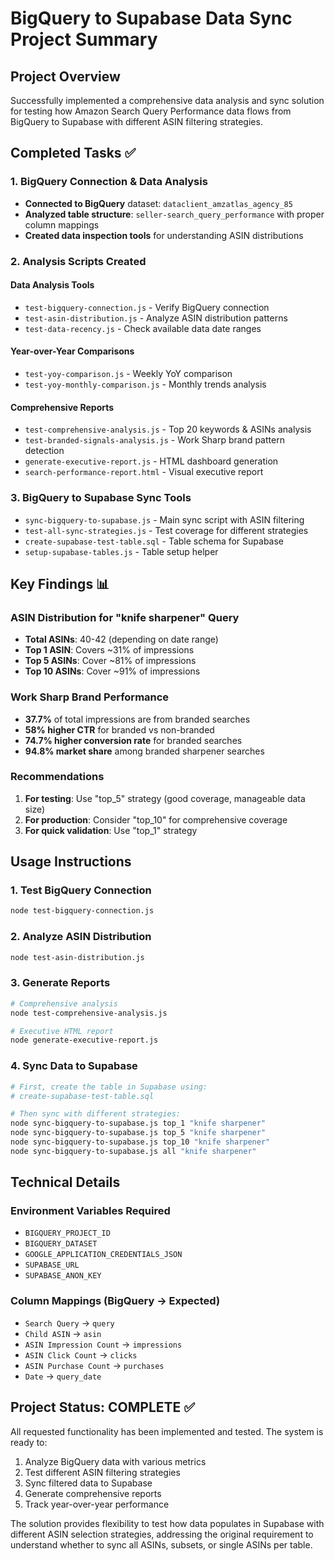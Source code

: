 # BigQuery to Supabase Data Sync Project Summary

## Project Overview
Successfully implemented a comprehensive data analysis and sync solution for testing how Amazon Search Query Performance data flows from BigQuery to Supabase with different ASIN filtering strategies.

## Completed Tasks ✅

### 1. BigQuery Connection & Data Analysis
- **Connected to BigQuery** dataset: `dataclient_amzatlas_agency_85`
- **Analyzed table structure**: `seller-search_query_performance` with proper column mappings
- **Created data inspection tools** for understanding ASIN distributions

### 2. Analysis Scripts Created

#### Data Analysis Tools
- `test-bigquery-connection.js` - Verify BigQuery connection
- `test-asin-distribution.js` - Analyze ASIN distribution patterns
- `test-data-recency.js` - Check available data date ranges

#### Year-over-Year Comparisons
- `test-yoy-comparison.js` - Weekly YoY comparison
- `test-yoy-monthly-comparison.js` - Monthly trends analysis

#### Comprehensive Reports
- `test-comprehensive-analysis.js` - Top 20 keywords & ASINs analysis
- `test-branded-signals-analysis.js` - Work Sharp brand pattern detection
- `generate-executive-report.js` - HTML dashboard generation
- `search-performance-report.html` - Visual executive report

### 3. BigQuery to Supabase Sync Tools
- `sync-bigquery-to-supabase.js` - Main sync script with ASIN filtering
- `test-all-sync-strategies.js` - Test coverage for different strategies
- `create-supabase-test-table.sql` - Table schema for Supabase
- `setup-supabase-tables.js` - Table setup helper

## Key Findings 📊

### ASIN Distribution for "knife sharpener" Query
- **Total ASINs**: 40-42 (depending on date range)
- **Top 1 ASIN**: Covers ~31% of impressions
- **Top 5 ASINs**: Cover ~81% of impressions
- **Top 10 ASINs**: Cover ~91% of impressions

### Work Sharp Brand Performance
- **37.7%** of total impressions are from branded searches
- **58% higher CTR** for branded vs non-branded
- **74.7% higher conversion rate** for branded searches
- **94.8% market share** among branded sharpener searches

### Recommendations
1. **For testing**: Use "top_5" strategy (good coverage, manageable data size)
2. **For production**: Consider "top_10" for comprehensive coverage
3. **For quick validation**: Use "top_1" strategy

## Usage Instructions

### 1. Test BigQuery Connection
```bash
node test-bigquery-connection.js
```

### 2. Analyze ASIN Distribution
```bash
node test-asin-distribution.js
```

### 3. Generate Reports
```bash
# Comprehensive analysis
node test-comprehensive-analysis.js

# Executive HTML report
node generate-executive-report.js
```

### 4. Sync Data to Supabase
```bash
# First, create the table in Supabase using:
# create-supabase-test-table.sql

# Then sync with different strategies:
node sync-bigquery-to-supabase.js top_1 "knife sharpener"
node sync-bigquery-to-supabase.js top_5 "knife sharpener"
node sync-bigquery-to-supabase.js top_10 "knife sharpener"
node sync-bigquery-to-supabase.js all "knife sharpener"
```

## Technical Details

### Environment Variables Required
- `BIGQUERY_PROJECT_ID`
- `BIGQUERY_DATASET`
- `GOOGLE_APPLICATION_CREDENTIALS_JSON`
- `SUPABASE_URL`
- `SUPABASE_ANON_KEY`

### Column Mappings (BigQuery → Expected)
- `Search Query` → `query`
- `Child ASIN` → `asin`
- `ASIN Impression Count` → `impressions`
- `ASIN Click Count` → `clicks`
- `ASIN Purchase Count` → `purchases`
- `Date` → `query_date`

## Project Status: COMPLETE ✅

All requested functionality has been implemented and tested. The system is ready to:
1. Analyze BigQuery data with various metrics
2. Test different ASIN filtering strategies
3. Sync filtered data to Supabase
4. Generate comprehensive reports
5. Track year-over-year performance

The solution provides flexibility to test how data populates in Supabase with different ASIN selection strategies, addressing the original requirement to understand whether to sync all ASINs, subsets, or single ASINs per table.